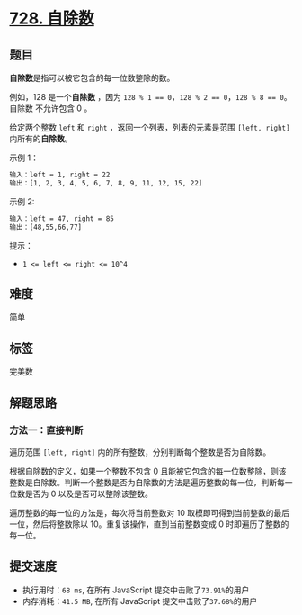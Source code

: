 # [728. 自除数](https://leetcode-cn.com/problems/self-dividing-numbers/)

## 题目

**自除数**是指可以被它包含的每一位数整除的数。

例如，128 是一个**自除数** ，因为 `128 % 1 == 0`，`128 % 2 == 0`，`128 % 8 == 0`。
自除数 不允许包含 0 。

给定两个整数 `left` 和 `right` ，返回一个列表，列表的元素是范围 `[left, right]` 内所有的**自除数**。

示例 1：

```txt
输入：left = 1, right = 22
输出：[1, 2, 3, 4, 5, 6, 7, 8, 9, 11, 12, 15, 22]
```

示例 2:

```txt
输入：left = 47, right = 85
输出：[48,55,66,77]
```

提示：

- `1 <= left <= right <= 10^4`

## 难度

简单

## 标签

完美数

## 解题思路

### 方法一：直接判断

遍历范围 `[left, right]` 内的所有整数，分别判断每个整数是否为自除数。

根据自除数的定义，如果一个整数不包含 0 且能被它包含的每一位数整除，则该整数是自除数。判断一个整数是否为自除数的方法是遍历整数的每一位，判断每一位数是否为 0 以及是否可以整除该整数。

遍历整数的每一位的方法是，每次将当前整数对 10 取模即可得到当前整数的最后一位，然后将整数除以 10。重复该操作，直到当前整数变成 0 时即遍历了整数的每一位。

## 提交速度

- 执行用时：`68 ms`, 在所有 JavaScript 提交中击败了`73.91%`的用户
- 内存消耗：`41.5 MB`, 在所有 JavaScript 提交中击败了`37.68%`的用户
